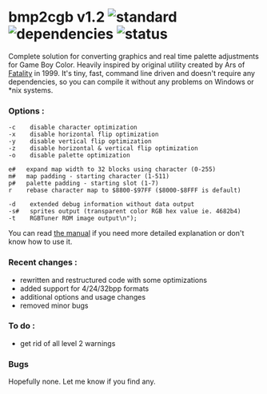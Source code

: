 # bmp2cgb v1.2 ![standard](https://img.shields.io/badge/standard-C11-blue.svg?longCache=true&style=flat) ![dependencies](https://img.shields.io/badge/dependencies-none-green.svg?longCache=true&style=flat) ![status](https://img.shields.io/badge/status-working-green.svg?longCache=true&style=flat)

Complete solution for converting graphics and real time palette adjustments for Game Boy Color. Heavily inspired by original utility created by Ars of [Fatality](http://speccy.info/Fatality) in 1999. It's tiny, fast, command line driven and doesn't require any dependencies, so you can compile it without any problems on Windows or *nix systems.


### Options :
```
-c    disable character optimization
-x    disable horizontal flip optimization
-y    disable vertical flip optimization
-z    disable horizontal & vertical flip optimization
-o    disable palette optimization

e#   expand map width to 32 blocks using character (0-255)
m#   map padding - starting character (1-511)
p#   palette padding - starting slot (1-7)
r    rebase character map to $8800-$97FF ($8000-$8FFF is default)

-d    extended debug information without data output
-s#   sprites output (transparent color RGB hex value ie. 4682b4)
-t    RGBTuner ROM image output\n");
```

You can read [the manual](MANUAL.md) if you need more detailed explanation or don't know how to use it.

### Recent changes :
- rewritten and restructured code with some optimizations
- added support for 4/24/32bpp formats
- additional options and usage changes
- removed minor bugs

### To do :
- get rid of all level 2 warnings

### Bugs
Hopefully none. Let me know if you find any.